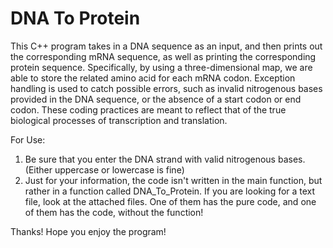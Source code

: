 # DNA To Protein
This C++ program takes in a DNA sequence as an input, and then prints out the corresponding mRNA sequence, as well as printing the corresponding protein sequence.
Specifically, by using a three-dimensional map, we are able to store the related amino acid for each mRNA codon. 
Exception handling is used to catch possible errors, such as invalid nitrogenous bases provided in the DNA sequence, or the absence of a start codon or end codon. These coding practices are meant to reflect that of the true biological processes of transcription and translation.

For Use:

1. Be sure that you enter the DNA strand with valid nitrogenous bases. (Either uppercase or lowercase is fine)
2. Just for your information, the code isn't written in the main function, but rather in a function called DNA_To_Protein. If you are looking for a text file, look at the attached files. One of them has the pure code, and one of them has the code, without the function!

Thanks! Hope you enjoy the program!

